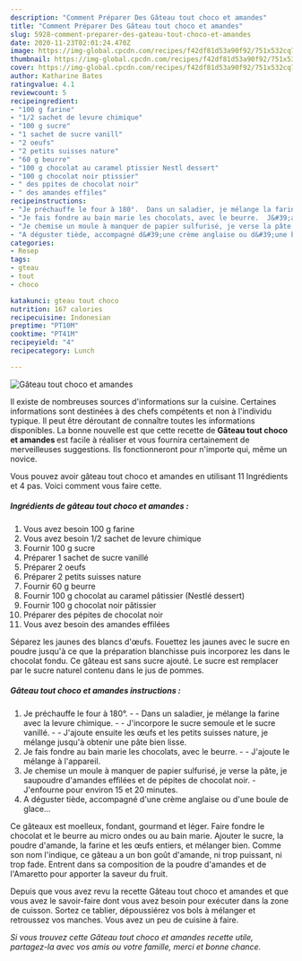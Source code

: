 ```yaml
---
description: "Comment Préparer Des Gâteau tout choco et amandes"
title: "Comment Préparer Des Gâteau tout choco et amandes"
slug: 5928-comment-preparer-des-gateau-tout-choco-et-amandes
date: 2020-11-23T02:01:24.470Z
image: https://img-global.cpcdn.com/recipes/f42df81d53a90f92/751x532cq70/gateau-tout-choco-et-amandes-photo-principale-de-la-recette.jpg
thumbnail: https://img-global.cpcdn.com/recipes/f42df81d53a90f92/751x532cq70/gateau-tout-choco-et-amandes-photo-principale-de-la-recette.jpg
cover: https://img-global.cpcdn.com/recipes/f42df81d53a90f92/751x532cq70/gateau-tout-choco-et-amandes-photo-principale-de-la-recette.jpg
author: Katharine Bates
ratingvalue: 4.1
reviewcount: 5
recipeingredient:
- "100 g farine"
- "1/2 sachet de levure chimique"
- "100 g sucre"
- "1 sachet de sucre vanill"
- "2 oeufs"
- "2 petits suisses nature"
- "60 g beurre"
- "100 g chocolat au caramel ptissier Nestl dessert"
- "100 g chocolat noir ptissier"
- " des ppites de chocolat noir"
- " des amandes effiles"
recipeinstructions:
- "Je préchauffe le four à 180°.  Dans un saladier, je mélange la farine avec la levure chimique.  J&#39;incorpore le sucre semoule et le sucre vanillé.  J&#39;ajoute ensuite les œufs et les petits suisses nature, je mélange jusqu&#39;à obtenir une pâte bien lisse."
- "Je fais fondre au bain marie les chocolats, avec le beurre.  J&#39;ajoute le mélange à l&#39;appareil."
- "Je chemise un moule à manquer de papier sulfurisé, je verse la pâte, je saupoudre d&#39;amandes effilées et de pépites de chocolat noir. J&#39;enfourne pour environ 15 et 20 minutes."
- "A déguster tiède, accompagné d&#39;une crème anglaise ou d&#39;une boule de glace..."
categories:
- Resep
tags:
- gteau
- tout
- choco

katakunci: gteau tout choco 
nutrition: 167 calories
recipecuisine: Indonesian
preptime: "PT10M"
cooktime: "PT41M"
recipeyield: "4"
recipecategory: Lunch

---
```



![Gâteau tout choco et amandes](https://img-global.cpcdn.com/recipes/f42df81d53a90f92/751x532cq70/gateau-tout-choco-et-amandes-photo-principale-de-la-recette.jpg)

Il existe de nombreuses sources d'informations sur la cuisine. Certaines informations sont destinées à des chefs compétents et non à l'individu typique. Il peut être déroutant de connaître toutes les informations disponibles. La bonne nouvelle est que cette recette de <strong> Gâteau tout choco et amandes </strong> est facile à réaliser et vous fournira certainement de merveilleuses suggestions. Ils fonctionneront pour n'importe qui, même un novice.

<!--inarticleads1-->

Vous pouvez avoir gâteau tout choco et amandes en utilisant 11 Ingrédients et 4 pas. Voici comment vous faire cette.

##### Ingrédients de gâteau tout choco et amandes :

1. Vous avez besoin 100 g farine
1. Vous avez besoin 1/2 sachet de levure chimique
1. Fournir 100 g sucre
1. Préparer 1 sachet de sucre vanillé
1. Préparer 2 oeufs
1. Préparer 2 petits suisses nature
1. Fournir 60 g beurre
1. Fournir 100 g chocolat au caramel pâtissier (Nestlé dessert)
1. Fournir 100 g chocolat noir pâtissier
1. Préparer  des pépites de chocolat noir
1. Vous avez besoin  des amandes effilées


Séparez les jaunes des blancs d&#39;œufs. Fouettez les jaunes avec le sucre en poudre jusqu&#39;à ce que la préparation blanchisse puis incorporez les dans le chocolat fondu. Ce gâteau est sans sucre ajouté. Le sucre est remplacer par le sucre naturel contenu dans le jus de pommes. 

<!--inarticleads2-->

##### Gâteau tout choco et amandes instructions :

1. Je préchauffe le four à 180°. -  - Dans un saladier, je mélange la farine avec la levure chimique. -  - J&#39;incorpore le sucre semoule et le sucre vanillé. -  - J&#39;ajoute ensuite les œufs et les petits suisses nature, je mélange jusqu&#39;à obtenir une pâte bien lisse.
1. Je fais fondre au bain marie les chocolats, avec le beurre. -  - J&#39;ajoute le mélange à l&#39;appareil.
1. Je chemise un moule à manquer de papier sulfurisé, je verse la pâte, je saupoudre d&#39;amandes effilées et de pépites de chocolat noir. - J&#39;enfourne pour environ 15 et 20 minutes.
1. A déguster tiède, accompagné d&#39;une crème anglaise ou d&#39;une boule de glace...


Ce gâteaux est moelleux, fondant, gourmand et léger. Faire fondre le chocolat et le beurre au micro ondes ou au bain marie. Ajouter le sucre, la poudre d&#39;amande, la farine et les œufs entiers, et mélanger bien. Comme son nom l&#39;indique, ce gâteau a un bon goût d&#39;amande, ni trop puissant, ni trop fade. Entrent dans sa composition de la poudre d&#39;amandes et de l&#39;Amaretto pour apporter la saveur du fruit. 

<!--inarticleads1-->

<p>
Depuis que vous avez revu la recette Gâteau tout choco et amandes et que vous avez le savoir-faire dont vous avez besoin pour exécuter dans la zone de cuisson. Sortez ce tablier, dépoussiérez vos bols à mélanger et retroussez vos manches. Vous avez un peu de cuisine à faire.
</p>

<p>
<i>Si vous trouvez cette Gâteau tout choco et amandes recette utile, partagez-la avec vos amis ou votre famille, merci et bonne chance.</i>
</p>
